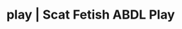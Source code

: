 ---
categories:
- Gender-Fluid
- Gothic Erotica
- Ethical Porn
- Scat Fetish
- Immersive Erotica
image: /assets/images/1747714274930.jpg
layout: post
schema:
  description: Premium adult content featuring Scat Fetish, ABDL Play. High-quality
    visuals with sensual themes.
  keywords:
  - Real Couples
  - ABDL Play
  - Vintage Boudoir
  - Inclusive Desire
  - Queer Kinks
  - Scat Fetish
  name: 1747714274930 | Scat Fetish ABDL Play
  type: VisualArtwork
seo:
  description: Featured content with exclusive Scat Fetish, ABDL Play. HD images available.
  keywords: Scat Fetish, ABDL Play
  og_image: /assets/images/1747714274930.jpg
  schema_type: VisualArtwork
tags:
- '#play'
- Scat Fetish
- ABDL Play
title: play | Scat Fetish ABDL Play
---
